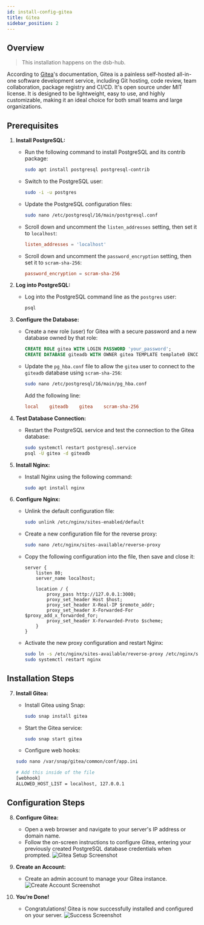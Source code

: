 ```yaml
---
id: install-config-gitea
title: Gitea
sidebar_position: 2
---
```


## Overview

>This installation happens on the dsb-hub.

According to [Gitea]'s documentation, Gitea is a painless self-hosted all-in-one software development service, including Git hosting, code review, team collaboration, package registry and CI/CD. It's open source under MIT license. It is designed to be lightweight, easy to use, and highly customizable, making it an ideal choice for both small teams and large organizations.

## **Prerequisites**

1. **Install PostgreSQL:**

   - Run the following command to install PostgreSQL and its contrib package:

     ```bash
     sudo apt install postgresql postgresql-contrib
     ```

   - Switch to the PostgreSQL user:

     ```bash
     sudo -i -u postgres
     ```

   - Update the PostgreSQL configuration files:

     ```bash
     sudo nano /etc/postgresql/16/main/postgresql.conf
     ```

   - Scroll down and uncomment the `listen_addresses` setting, then set it to `localhost`:

     ```conf
     listen_addresses = 'localhost'
     ```

   - Scroll down and uncomment the `password_encryption` setting, then set it to `scram-sha-256`:

     ```conf
     password_encryption = scram-sha-256
     ```

2. **Log into PostgreSQL:**

   - Log into the PostgreSQL command line as the `postgres` user:

     ```bash
     psql
     ```

3. **Configure the Database:**

   - Create a new role (user) for Gitea with a secure password and a new database owned by that role:

     ```sql
     CREATE ROLE gitea WITH LOGIN PASSWORD 'your_password';
     CREATE DATABASE giteadb WITH OWNER gitea TEMPLATE template0 ENCODING 'UTF8' LC_COLLATE 'en_US.UTF-8' LC_CTYPE 'en_US.UTF-8';
     ```

   - Update the `pg_hba.conf` file to allow the `gitea` user to connect to the `giteadb` database using `scram-sha-256`:

     ```bash
     sudo nano /etc/postgresql/16/main/pg_hba.conf
     ```

     Add the following line:

     ```conf
     local    giteadb    gitea    scram-sha-256
     ```

4. **Test Database Connection:**

   - Restart the PostgreSQL service and test the connection to the Gitea database:

     ```bash
     sudo systemctl restart postgresql.service
     psql -U gitea -d giteadb
     ```

5. **Install Nginx:**

   - Install Nginx using the following command:

     ```bash
     sudo apt install nginx
     ```

6. **Configure Nginx:**

   - Unlink the default configuration file:

     ```bash
     sudo unlink /etc/nginx/sites-enabled/default
     ```

   - Create a new configuration file for the reverse proxy:

     ```bash
     sudo nano /etc/nginx/sites-available/reverse-proxy
     ```

   - Copy the following configuration into the file, then save and close it:

     ```nginx
     server {
         listen 80;
         server_name localhost;

         location / {
             proxy_pass http://127.0.0.1:3000;
             proxy_set_header Host $host;
             proxy_set_header X-Real-IP $remote_addr;
             proxy_set_header X-Forwarded-For $proxy_add_x_forwarded_for;
             proxy_set_header X-Forwarded-Proto $scheme;
         }
     }
     ```

   - Activate the new proxy configuration and restart Nginx:

     ```bash
     sudo ln -s /etc/nginx/sites-available/reverse-proxy /etc/nginx/sites-enabled/
     sudo systemctl restart nginx
     ```

## **Installation Steps**

7. **Install Gitea:**

   - Install Gitea using Snap:

     ```bash
     sudo snap install gitea
     ```

   - Start the Gitea service:

     ```bash
     sudo snap start gitea
     ```

   - Configure web hooks:

    ```bash
    sudo nano /var/snap/gitea/common/conf/app.ini

    # Add this inside of the file
    [webhook]
    ALLOWED_HOST_LIST = localhost, 127.0.0.1
    ```

## **Configuration Steps**

8. **Configure Gitea:**

   - Open a web browser and navigate to your server's IP address or domain name.
   - Follow the on-screen instructions to configure Gitea, entering your previously created PostgreSQL database credentials when prompted.
     ![Gitea Setup Screenshot](/img/projects/devsecops-home-lab/installing-gitea/image.png)

9. **Create an Account:**

    - Create an admin account to manage your Gitea instance.
      ![Create Account Screenshot](/img/projects/devsecops-home-lab/installing-gitea/image-1.png)

10. **You’re Done!**
    - Congratulations! Gitea is now successfully installed and configured on your server.
      ![Success Screenshot](/img/projects/devsecops-home-lab/installing-gitea/image-2.png)

<!-- Sources -->
[Gitea]: https://about.gitea.com/products/gitea/
